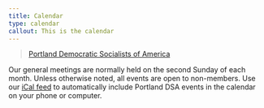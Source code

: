 ```yaml
---
title: Calendar
type: calendar
callout: This is the calendar
---
```

<div id="fb-root"></div>
<script async defer crossorigin="anonymous" src="https://connect.facebook.net/en_GB/sdk.js#xfbml=1&version=v3.3"></script>
<div style="margin: 0 auto;"><div class="fb-page" data-href="https://www.facebook.com/PortlandDSA/" data-tabs="events" data-width="500" data-height="500" data-small-header="false" data-adapt-container-width="true" data-hide-cover="false" data-show-facepile="true"><blockquote cite="https://www.facebook.com/PortlandDSA/" class="fb-xfbml-parse-ignore"><a href="https://www.facebook.com/PortlandDSA/">Portland Democratic Socialists of America</a></blockquote></div></div>

Our general meetings are normally held on the second Sunday of each month. Unless otherwise noted, all events are open to non-members. Use our [iCal feed](https://calendar.google.com/calendar/ical/dsaportlandoregon%40gmail.com/public/basic.ics) to automatically include Portland DSA events in the calendar on your phone or computer.
